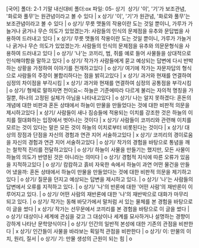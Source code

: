 [국어] 
폴더: 2-1 기말 내신대비
폴더:ox
파일: 05- 상기
​
상기/ '이', '기'가 보조관념, '화로와 풀무'는 원관념이라고 볼 수 있다		| x
상기/ '이', '기'가 원관념, '화로와 풀무'는 보조관념이라고 볼 수 있다		| o
상기/ 무릇 맷돌의 작용이란 도는 것일 뿐이니, 가루가 가늘거나 굵거나 무슨 의도가 있었겠는가: 사람들의 인식의 문제점을 유추와 문답법을 사용하여 드러내고 있다		| x
상기/ 무릇 맷돌의 작용이란 도는 것일 뿐이니, 가루가 가늘거나 굵거나 무슨 의도가 있었겠는가: 사람들의 인식의 문제점을 유추와 의문문형식을 사용하여 드러내고 있다		| o
상기/ '나'는 코끼리, 범, 쥐를 예로 들어 사물들을 상대적으로 인식해야함을 말하고 있다		| o
상기/ 작가가 사람들에게 묻고 예상되는 답변에 다시 반박하는 상황을 가정하여 이야기를 전개하고있다		| o
상기/ 여기에 작가는 자문자답의 형식으로 사람들의 주장이 불합리하다는 점을 밝히고있다		| x
상기/ 과거와 현재를 연결하여 심정의 차이점을 부각시킴		| x
상기/ 과거와 현재를 연결하여 심정의 공통점을 부각시킴		| o
상기/ 형체로 말하자면 천이요~: 하늘은 기준에따라 다르게 불리는 자의적 명칭을 가질뿐, 하나의 고정된 실체가 아님을 나타내고있다		| o
상기/ 나는 알지 못하겠다: 혼돈의 개념에 대한 비판과 혼돈 상태에서 하늘이 만물을 만들었다는 것에 대한 비판적 의문을 제시하고있다		| x
상기/ 사람들이 새나 짐승들에 적용되는 이치를 강조한 것은 하늘의 이치를 절대화하는 입장에서 벗어나는 것이다		| x
상기/ 사람들이 코끼리와 관련해 이치를 모르는 것이 있다는 말은 모든 것이 하늘의 이치로부터 비롯된다는 것이다		| x
상기/ 대상의 장점과 단점을 자신의 경험과 연관 지어 서술하고있다		| x
상기/ 코끼리의 경이로움을 자신의 경험과 연관 지어 서술하고있다		| o
상기/ 작가의 경험을 바탕으로 통념을 깨는 철학적 진리를 전달하고있다		| o
상기/ 하늘이 사물을 만들기는 했지만, 모든 사물이 하늘의 의도가 반영된 것은 아니라는 의미다		| o
상기/ 경험적 지식에 따른 오류가 있음을 지적하고있다		| o
상기/ 캄캄하고 흙비 자욱한 속에서 하늘이 과연 어떤 물건을 만들어 냈을까: 혼돈 상태에서 하늘이 만물을 만들었다는 것에 대한 비판적 의문을 제기하고 있다		| o
상기/ 질문을 던지고 예상되는 답변을 제시하고 있다.		| o
상기/​ '나'는 사람들의 답변에서 오류를 지적하고 있다.		| o
상기/​ '나'의 반론에 대한 '어떤 사람'의 재반론이 이루어지고 있다.		| o
상기/​ 어떤 사람의 재반론에 대한 '나'의 재반박으로 대화가 마무리 되고 있다.		| o
상기/ 작가는 동해 바닷가에서 말처럼 서 있는 물체를 본 경험을 바탕으로 이 글을 썼다		| x
상기/ 작가는 선무문에서 코끼리를 본 경험을 바탕으로 이 글을 썼다		| o
상기/ 대상이나 세계에 관심을 갖고 그 대상이나 세계를 묘사하거나 설명하는 경향이 강하게 나타난 문학양식이다		| o
상기/ 인간의 일반적 본성에 대한 기존의 관점을 비판한다		| x
상기/ 인간들이 사물을 바라보는 획일적 관점을 비판한다		| o
상기/ 이: 만물의 이치, 원리, 질서		| o
상기/ 기: 만물 생성의 근원이 되는 힘		| o
